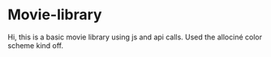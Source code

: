 # Movie-library
Hi, this is a basic movie library using js and api calls.
Used the allociné color scheme kind off.
